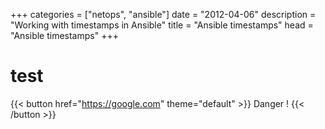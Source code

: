 +++
categories = ["netops", "ansible"]
date = "2012-04-06"
description = "Working with timestamps in Ansible"
title = "Ansible timestamps"
head = "Ansible timestamps"
+++

# test

{{< button href="https://google.com" theme="default" >}} Danger ! {{< /button >}}